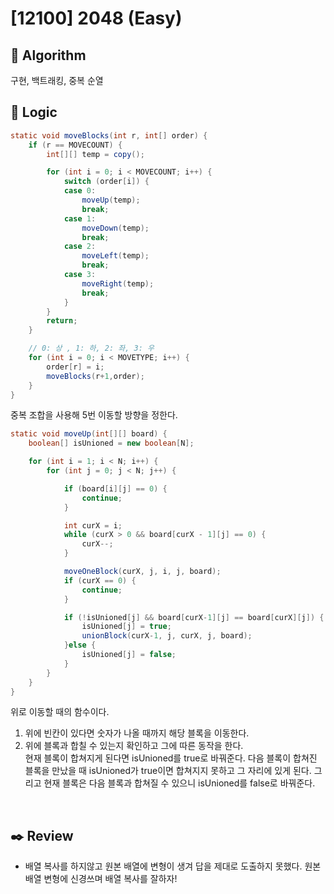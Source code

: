 # [12100] 2048 (Easy)

## :pushpin: **Algorithm**

구현, 백트래킹, 중복 순열

## :round_pushpin: **Logic**

```java
static void moveBlocks(int r, int[] order) {
    if (r == MOVECOUNT) {
        int[][] temp = copy();

        for (int i = 0; i < MOVECOUNT; i++) {
            switch (order[i]) {
            case 0:
                moveUp(temp);
                break;
            case 1:
                moveDown(temp);
                break;
            case 2:
                moveLeft(temp);
                break;
            case 3:
                moveRight(temp);
                break;
            }
        }
        return;
    }

    // 0: 상 , 1: 하, 2: 좌, 3: 우
    for (int i = 0; i < MOVETYPE; i++) {
        order[r] = i;
        moveBlocks(r+1,order);
    }
}
```

중복 조합을 사용해 5번 이동할 방향을 정한다.

```java
static void moveUp(int[][] board) {
    boolean[] isUnioned = new boolean[N];

    for (int i = 1; i < N; i++) {
        for (int j = 0; j < N; j++) {

            if (board[i][j] == 0) {
                continue;
            }

            int curX = i;
            while (curX > 0 && board[curX - 1][j] == 0) {
                curX--;
            }

            moveOneBlock(curX, j, i, j, board);
            if (curX == 0) {
                continue;
            }

            if (!isUnioned[j] && board[curX-1][j] == board[curX][j]) {
                isUnioned[j] = true;
                unionBlock(curX-1, j, curX, j, board);
            }else {
                isUnioned[j] = false;
            }
        }
    }
}
```

위로 이동할 때의 함수이다.<br/>
1. 위에 빈칸이 있다면 숫자가 나올 때까지 해당 블록을 이동한다.
2. 위에 블록과 합칠 수 있는지 확인하고 그에 따른 동작을 한다.<br/>
    현재 블록이 합쳐지게 된다면 isUnioned를 true로 바꿔준다. 다음 블록이 합쳐진 블록을 만났을 때 isUnioned가 true이면 합쳐지지 못하고 그 자리에 있게 된다. 그리고 현재 블록은 다음 블록과 합쳐질 수 있으니 isUnioned를 false로 바꿔준다.
<br/>


## :black_nib: **Review**
- 배열 복사를 하지않고 원본 배열에 변형이 생겨 답을 제대로 도출하지 못했다. 원본 배열 변형에 신경쓰며 배열 복사를 잘하자!
